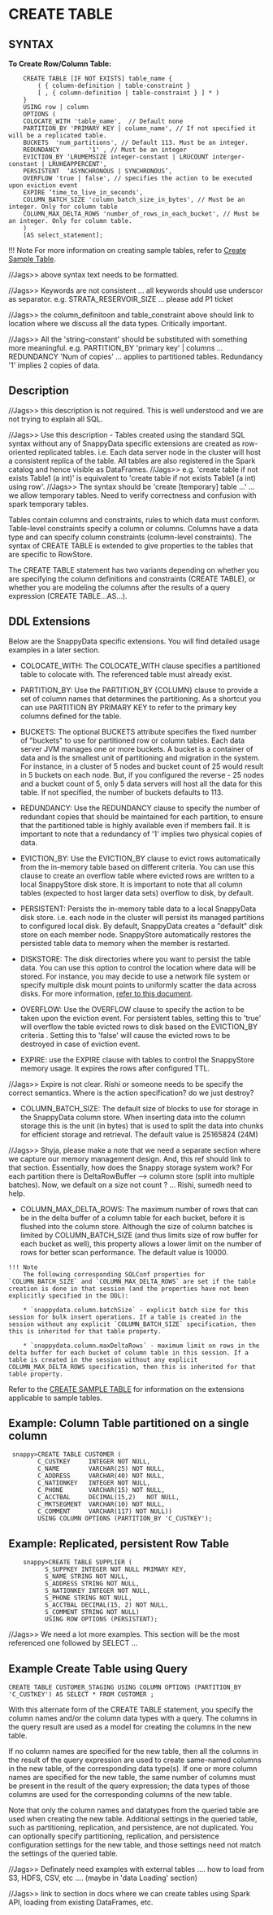 # CREATE TABLE

## SYNTAX

**To Create Row/Column Table:**

```
    CREATE TABLE [IF NOT EXISTS] table_name {
        ( { column-definition | table-constraint }
        [ , { column-definition | table-constraint } ] * )
    }
    USING row | column 
    OPTIONS (
    COLOCATE_WITH 'table_name',  // Default none
    PARTITION_BY 'PRIMARY KEY | column_name', // If not specified it will be a replicated table.
    BUCKETS  'num_partitions', // Default 113. Must be an integer.
    REDUNDANCY        '1' , // Must be an integer
    EVICTION_BY ‘LRUMEMSIZE integer-constant | LRUCOUNT interger-constant | LRUHEAPPERCENT',
    PERSISTENT  ‘ASYNCHRONOUS | SYNCHRONOUS’,
    OVERFLOW 'true | false', // specifies the action to be executed upon eviction event
    EXPIRE ‘time_to_live_in_seconds',
    COLUMN_BATCH_SIZE 'column_batch_size_in_bytes', // Must be an integer. Only for column table
    COLUMN_MAX_DELTA_ROWS 'number_of_rows_in_each_bucket', // Must be an integer. Only for column table.
    )
    [AS select_statement];
```

!!! Note
	For more information on creating sample tables, refer to [Create Sample Table](create-sample-table.md).
    
//Jags>> above syntax text needs to be formatted. 

//Jags>> Keywords are not consistent ... all keywords should use underscor as separator. e.g. STRATA_RESERVOIR_SIZE ... please add P1 ticket

//Jags>> the column_definitoon and table_constraint above should link to location where we discuss all the data types. Critically important.

//Jags>> All the 'string-constant' should be substituted with something more meaningful. e.g. PARTITION_BY 'primary key' | columns ... REDUNDANCY 'Num of copies'  ... applies to partitioned tables. Redundancy '1' implies 2 copies of data. 

## Description
//Jags>> this description is not required. This is well understood and we are not trying to explain all SQL. 

//Jags>> Use this description -  Tables created using the standard SQL syntax without any of SnappyData specific extensions are created as row-oriented replicated tables. i.e. Each data server node in the cluster will host a consistent replica of the table. All tables are also registered in the Spark catalog and hence visible as DataFrames. 
//Jags>> e.g. 'create table if not exists Table1 (a int)' is equivalent to 'create table if not exists Table1 (a int) using row'.
//Jags>> The syntax should be 'create [temporary] table ...' ... we allow temporary tables. Need to verify correctness and confusion with spark temporary tables. 

Tables contain columns and constraints, rules to which data must conform. Table-level constraints specify a column or columns. Columns have a data type and can specify column constraints (column-level constraints). The syntax of CREATE TABLE is extended to give properties to the tables that are specific to RowStore.

The CREATE TABLE statement has two variants depending on whether you are specifying the column definitions and constraints (CREATE TABLE), or whether you are modeling the columns after the results of a query expression (CREATE TABLE…AS…).

<a id="ddl"></a>
## DDL Extensions
Below are the SnappyData specific extensions. You will find detailed usage examples in a later section. 

   * COLOCATE_WITH: The COLOCATE_WITH clause specifies a partitioned table to colocate with. The referenced table must already exist. 

   * PARTITION_BY: Use the PARTITION_BY {COLUMN} clause to provide a set of column names that determines the partitioning. As a shortcut you can use PARTITION BY PRIMARY KEY to refer to the primary key columns defined for the table. 

   * BUCKETS: The optional BUCKETS attribute specifies the fixed number of "buckets" to use for partitioned row or column tables. Each data server JVM manages one or more buckets. A bucket is a container of data and is the smallest unit of partitioning and migration in the system. For instance, in a cluster of 5 nodes and bucket count of 25 would result in 5 buckets on each node. But, if you configured the reverse - 25 nodes and a bucket count of 5, only 5 data servers will host all the data for this table. If not specified, the number of buckets defaults to 113.

   * REDUNDANCY: Use the REDUNDANCY clause to specify the number of redundant copies that should be maintained for each partition, to ensure that the partitioned table is highly available even if members fail. It is important to note that a redundancy of '1' implies two physical copies of data. 

   * EVICTION_BY: Use the EVICTION_BY clause to evict rows automatically from the in-memory table based on different criteria. You can use this clause to create an overflow table where evicted rows are written to a local SnappyStore disk store. It is important to note that all column tables (expected to host larger data sets) overflow to disk, by default. 

   * PERSISTENT: Persists the in-memory table data to a local SnappyData disk store. i.e. each node in the cluster will persist its managed partitions to configured local disk. By default, SnappyData creates a "default" disk store on each member node. SnappyStore automatically restores the persisted table data to memory when the member is restarted.

   * DISKSTORE: The disk directories where you want to persist the table data. You can use this option to control the location where data will be stored. For instance, you may decide to use a network file system or specify multiple disk mount points to uniformly scatter the data across disks. For more information, [refer to this document](create-diskstore.md).

   * OVERFLOW: Use the OVERFLOW clause to specify the action to be taken upon the eviction event. For persistent tables, setting this to 'true' will overflow the table evicted rows to disk based on the EVICTION_BY criteria . Setting this to 'false' will cause the evicted rows to be destroyed in case of eviction event.

   * EXPIRE: use the EXPIRE clause with tables to control the SnappyStore memory usage. It expires the rows after configured TTL.

//Jags>> Expire is not clear. Rishi or someone needs to be specify the correct semantics. Where is the action specification? do we just destroy? 

   * COLUMN_BATCH_SIZE: The default size of blocks to use for storage in the SnappyData column store. When inserting data into the column storage this is the unit (in bytes) that is used to split the data into chunks for efficient storage and retrieval. The default value is 25165824 (24M)
   
   //Jags>> Shyja, please make a note that we need a separate section where we capture our memory management design. And, this ref should link to that section. Essentially, how does the Snappy storage system work? For each partition there is DeltaRowBuffer --> column store (split into multiple batches). Now, we default on a size not count ? ... Rishi, sumedh need to help. 
   

   * COLUMN_MAX_DELTA_ROWS: The maximum number of rows that can be in the delta buffer of a column table for each bucket, before it is flushed into the column store. Although the size of column batches is limited by COLUMN_BATCH_SIZE (and thus limits size of row buffer for each bucket as well), this property allows a lower limit on the number of rows for better scan performance. The default value is 10000. 

	!!! Note
		The following corresponding SQLConf properties for `COLUMN_BATCH_SIZE` and `COLUMN_MAX_DELTA_ROWS` are set if the table creation is done in that session (and the properties have not been explicitly specified in the DDL): 

		* `snappydata.column.batchSize` - explicit batch size for this session for bulk insert operations. If a table is created in the session without any explicit `COLUMN_BATCH_SIZE` specification, then this is inherited for that table property. 

		* `snappydata.column.maxDeltaRows` - maximum limit on rows in the delta buffer for each bucket of column table in this session. If a table is created in the session without any explicit COLUMN_MAX_DELTA_ROWS specification, then this is inherited for that table property.

Refer to the [CREATE SAMPLE TABLE](create-sample-table.md) for information on the extensions applicable to sample tables.

## Example: Column Table partitioned on a single column
```
 snappy>CREATE TABLE CUSTOMER ( 
        C_CUSTKEY     INTEGER NOT NULL,
        C_NAME        VARCHAR(25) NOT NULL,
        C_ADDRESS     VARCHAR(40) NOT NULL,
        C_NATIONKEY   INTEGER NOT NULL,
        C_PHONE       VARCHAR(15) NOT NULL,
        C_ACCTBAL     DECIMAL(15,2)   NOT NULL,
        C_MKTSEGMENT  VARCHAR(10) NOT NULL,
        C_COMMENT     VARCHAR(117) NOT NULL))
        USING COLUMN OPTIONS (PARTITION_BY 'C_CUSTKEY');
```

## Example: Replicated, persistent Row Table
```
	snappy>CREATE TABLE SUPPLIER ( 
          S_SUPPKEY INTEGER NOT NULL PRIMARY KEY, 
          S_NAME STRING NOT NULL, 
          S_ADDRESS STRING NOT NULL, 
          S_NATIONKEY INTEGER NOT NULL, 
          S_PHONE STRING NOT NULL, 
          S_ACCTBAL DECIMAL(15, 2) NOT NULL,
          S_COMMENT STRING NOT NULL)
          USING ROW OPTIONS (PERSISTENT);
```

//Jags>> We need a lot more examples. This section will be the most referenced one followed by SELECT ...


## Example Create Table using Query

```
CREATE TABLE CUSTOMER_STAGING USING COLUMN OPTIONS (PARTITION_BY 'C_CUSTKEY') AS SELECT * FROM CUSTOMER ;
```
With this alternate form of the CREATE TABLE statement, you specify the column names and/or the column data types with a query. The columns in the query result are used as a model for creating the columns in the new table.

If no column names are specified for the new table, then all the columns in the result of the query expression are used to create same-named columns in the new table, of the corresponding data type(s). If one or more column names are specified for the new table, the same number of columns must be present in the result of the query expression; the data types of those columns are used for the corresponding columns of the new table.

Note that only the column names and datatypes from the queried table are used when creating the new table. Additional settings in the queried table, such as partitioning, replication, and persistence, are not duplicated. You can optionally specify partitioning, replication, and persistence configuration settings for the new table, and those settings need not match the settings of the queried table.

//Jags>> Definately need examples with external tables .... how to load from S3, HDFS, CSV, etc .... (maybe in 'data Loading' section)

//Jags>> link to section in docs where we can create tables using Spark API, loading from existing DataFrames, etc. 
